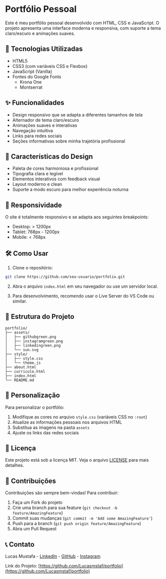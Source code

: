 # Portfólio Pessoal

Este é meu portfólio pessoal desenvolvido com HTML, CSS e JavaScript. O projeto apresenta uma interface moderna e responsiva, com suporte a tema claro/escuro e animações suaves.

## 🚀 Tecnologias Utilizadas

- HTML5
- CSS3 (com variáveis CSS e Flexbox)
- JavaScript (Vanilla)
- Fontes do Google Fonts
  - Krona One
  - Montserrat

## ✨ Funcionalidades

- Design responsivo que se adapta a diferentes tamanhos de tela
- Alternador de tema claro/escuro
- Animações suaves e interativas
- Navegação intuitiva
- Links para redes sociais
- Seções informativas sobre minha trajetória profissional

## 🎨 Características do Design

- Paleta de cores harmoniosa e profissional
- Tipografia clara e legível
- Elementos interativos com feedback visual
- Layout moderno e clean
- Suporte a modo escuro para melhor experiência noturna

## 📱 Responsividade

O site é totalmente responsivo e se adapta aos seguintes breakpoints:
- Desktop: > 1200px
- Tablet: 768px - 1200px
- Mobile: < 768px

## 🛠️ Como Usar

1. Clone o repositório:
```bash
git clone https://github.com/seu-usuario/portfolio.git
```

2. Abra o arquivo `index.html` em seu navegador ou use um servidor local.

3. Para desenvolvimento, recomendo usar o Live Server do VS Code ou similar.

## 📂 Estrutura do Projeto

```
portfolio/
├── assets/
│   ├── githubgreen.png
│   ├── instagramgreen.png
│   ├── linkedingreen.png
│   └── sun.svg
├── style/
│   ├── style.css
│   └── theme.js
├── about.html
├── curriculo.html
├── index.html
└── README.md
```

## 🔧 Personalização

Para personalizar o portfólio:

1. Modifique as cores no arquivo `style.css` (variáveis CSS no `:root`)
2. Atualize as informações pessoais nos arquivos HTML
3. Substitua as imagens na pasta `assets`
4. Ajuste os links das redes sociais

## 📝 Licença

Este projeto está sob a licença MIT. Veja o arquivo [LICENSE](LICENSE) para mais detalhes.

## 🤝 Contribuições

Contribuições são sempre bem-vindas! Para contribuir:

1. Faça um Fork do projeto
2. Crie uma branch para sua feature (`git checkout -b feature/AmazingFeature`)
3. Commit suas mudanças (`git commit -m 'Add some AmazingFeature'`)
4. Push para a branch (`git push origin feature/AmazingFeature`)
5. Abra um Pull Request

## 📞 Contato

Lucas Mustafa - [LinkedIn](https://www.linkedin.com/in/lucas-mustafa-59b6422b0/) - [GitHub](https://github.com/Lucasmstaf) - [Instagram](https://www.instagram.com/lucasmstaf/)

Link do Projeto: [https://github.com/Lucasmstaf/portfolio](https://github.com/Lucasmstaf/portfolio)
